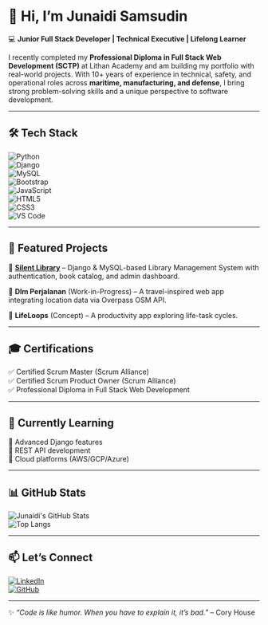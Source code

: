 # 👋 Hi, I’m Junaidi Samsudin  

💻 **Junior Full Stack Developer | Technical Executive | Lifelong Learner**  

I recently completed my **Professional Diploma in Full Stack Web Development (SCTP)** at Lithan Academy and am building my portfolio with real-world projects. With 10+ years of experience in technical, safety, and operational roles across **maritime, manufacturing, and defense**, I bring strong problem-solving skills and a unique perspective to software development.  

---

## 🛠 Tech Stack  

![Python](https://img.shields.io/badge/Python-3776AB?style=for-the-badge&logo=python&logoColor=white)  
![Django](https://img.shields.io/badge/Django-092E20?style=for-the-badge&logo=django&logoColor=white)  
![MySQL](https://img.shields.io/badge/MySQL-005C84?style=for-the-badge&logo=mysql&logoColor=white)  
![Bootstrap](https://img.shields.io/badge/Bootstrap-563D7C?style=for-the-badge&logo=bootstrap&logoColor=white)  
![JavaScript](https://img.shields.io/badge/JavaScript-F7DF1E?style=for-the-badge&logo=javascript&logoColor=black)  
![HTML5](https://img.shields.io/badge/HTML5-E34F26?style=for-the-badge&logo=html5&logoColor=white)  
![CSS3](https://img.shields.io/badge/CSS3-1572B6?style=for-the-badge&logo=css3&logoColor=white)  
![VS Code](https://img.shields.io/badge/VS%20Code-0078D4?style=for-the-badge&logo=visualstudiocode&logoColor=white)  

---

## 📂 Featured Projects  

🔹 [**Silent Library**](https://github.com/DdJunaidi/silentlibrary_project) – Django & MySQL-based Library Management System with authentication, book catalog, and admin dashboard.  

🔹 **Dlm Perjalanan** (Work-in-Progress) – A travel-inspired web app integrating location data via Overpass OSM API.  

🔹 **LifeLoops** (Concept) – A productivity app exploring life-task cycles.  

---

## 🎓 Certifications  

✅ Certified Scrum Master (Scrum Alliance)  
✅ Certified Scrum Product Owner (Scrum Alliance)  
✅ Professional Diploma in Full Stack Web Development  

---

## 🌱 Currently Learning  

📌 Advanced Django features  
📌 REST API development  
📌 Cloud platforms (AWS/GCP/Azure)  

---

## 📊 GitHub Stats  

![Junaidi's GitHub Stats](https://github-readme-stats.vercel.app/api?username=DdJunaidi&show_icons=true&theme=radical)  
![Top Langs](https://github-readme-stats.vercel.app/api/top-langs/?username=DdJunaidi&layout=compact&theme=radical)  

---

## 📫 Let’s Connect  

[![LinkedIn](https://img.shields.io/badge/LinkedIn-0A66C2?style=for-the-badge&logo=linkedin&logoColor=white)](https://www.linkedin.com/in/junaidi-samsudin-24034462/)  
[![GitHub](https://img.shields.io/badge/GitHub-181717?style=for-the-badge&logo=github&logoColor=white)](https://github.com/DdJunaidi)  

---

✨ _“Code is like humor. When you have to explain it, it’s bad.”_ – Cory House

